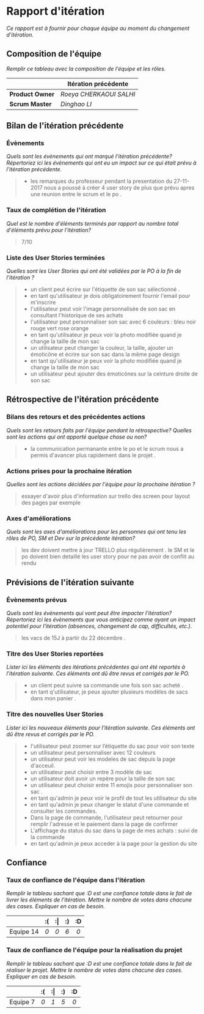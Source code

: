 # Rapport d'itération  
*Ce rapport est à fournir pour chaque équipe au moment du changement d'itération.*

## Composition de l'équipe 
*Remplir ce tableau avec la composition de l'équipe et les rôles.*

|  &nbsp;                 | Itération précédente     |
| -------------           |-------------             |
| **Product Owner**       | *Roeya CHERKAOUI SALHI*                |
| **Scrum Master**        | *Dinghao LI*                 |

## Bilan de l'itération précédente  
### Évènements 
*Quels sont les évènements qui ont marqué l'itération précédente? Répertoriez ici les évènements qui ont eu un impact sur ce qui était prévu à l'itération précédente.*
> - les remarques du professeur pendant la presentation du 27-11-2017 nous a poussé à créer 4 user story de plus que prévu apres une reunion entre le scrum et le po .
 




### Taux de complétion de l'itération  
*Quel est le nombre d'éléments terminés par rapport au nombre total d'éléments prévu pour l'itération?*
> 7/10


### Liste des User Stories terminées
*Quelles sont les User Stories qui ont été validées par le PO à la fin de l'itération ?*

> - un client  peut écrire sur l'étiquette de  son sac sélectionné .
> - en tant qu'utilisateur je dois obligatoirement fournir l'email pour m'inscrire
> - l'utilisateur peut voir  l'image personnalisée de son sac en consultant l'historique de ses achats 
> - l'utilisateur  peut personnaliser son sac avec 6 couleurs : bleu noir rouge vert rose orange 
> - en tant qu'utilisateur je peux voir la photo modifiée quand je change la taille de mon sac
> - un utilisateur peut changer la couleur, la taille, ajouter un émoticône et écrire sur son sac dans la même page design
> - en tant qu'utilisateur je peux voir la photo modifiée quand je change la taille de mon sac
> - un utilisateur peut ajouter des émoticônes sur la ceinture droite de son sac


## Rétrospective de l'itération précédente
  
### Bilans des retours et des précédentes actions 
*Quels sont les retours faits par l'équipe pendant la rétrospective? Quelles sont les actions qui ont apporté quelque chose ou non?*
> - la communication permanante entre le po et le scrum nous a permis d'avancer plus rapidement dans le projet .


### Actions prises pour la prochaine itération
*Quelles sont les actions décidées par l'équipe pour la prochaine itération ?*
>essayer d'avoir plus d'information sur trello des screen pour layout des pages  par exemple 

 
### Axes d'améliorations 
*Quels sont les axes d'améliorations pour les personnes qui ont tenu les rôles de PO, SM et Dev sur la précédente itération?*
> les dev doivent mettre à jour TRELLO plus régulièrement .
> le SM et le po doivent bien detaillé les user story pour ne pas avoir de conflit au rendu 

## Prévisions de l'itération suivante  
### Évènements prévus  
*Quels sont les évènements qui vont peut être impacter l'itération? Répertoriez ici les évènements que vous anticipez comme ayant un impact potentiel pour l'itération (absences, changement de cap, difficultés, etc.).*
> les vacs  de 15J à partir du 22 décembre  .

### Titre des User Stories reportées  
*Lister ici les éléments des itérations précédentes qui ont été reportés à l'itération suivante. Ces éléments ont dû être revus et corrigés par le PO.*
> - un client peut suivre sa commande une fois son sac acheté .
> - en tant q'utilisateur, je  peux ajouter plusieurs modèles de sacs dans mon panier .

### Titre des nouvelles User Stories  
*Lister ici les nouveaux éléments pour l'itération suivante. Ces éléments ont dû être revus et corrigés par le PO.*
> - l'utilisateur peut zoomer sur l’étiquette du sac pour voir son texte
> - un utilisateur peut personnaliser avec 12 couleurs
> - un utilisateur peut voir les modeles de sac depuis la page d'acceuil.
> - un utilisateur peut choisir entre 3 modèle de sac
> - un utilisateur doit avoir un repère pour la taille de son sac
> - un utilisateur peut choisir entre 11 emojis pour personnaliser son sac .
> - en tant qu'admin je peux voir le profil de tout les utilisateur du site
> - en tant qu'admin je peux changer le statut d'une commande et consulter les commandes.
> - Dans la page de commande, l'utilisateur peut retourner pour remplir l'adresse et le paiement dans la page de confirmer
> - L'affichage du status du sac dans la page de mes achats : suivi de la commande
> - en tant qu'admin je peux acceder à la page pour la gestion du site
 

## Confiance 
### Taux de confiance de l'équipe dans l'itération  
*Remplir le tableau sachant que :D est une confiance totale dans le fait de livrer les éléments de l'itération. Mettre le nombre de votes dans chacune des cases. Expliquer en cas de besoin.*

|          	| :( 	| :&#124; 	| :) 	| :D 	|
|:--------:	|:----:	|:----:	    |:----:	|:----:	|
| Equipe 14 	|  *0* 	|  *0* 	    |  *6* 	|  *0* 	|

### Taux de confiance de l'équipe pour la réalisation du projet 
*Remplir le tableau sachant que :D est une confiance totale dans le fait de réaliser le projet. Mettre le nombre de votes dans chacune des cases. Expliquer en cas de besoin.*

|          	| :( 	| :&#124; 	| :) 	| :D 	|
|:--------:	|:----:	|:----:	    |:----:	|:----:	|
| Equipe 7 	|  *0* 	|  *1* 	    |  *5* 	|  *0* 	|

 
 
